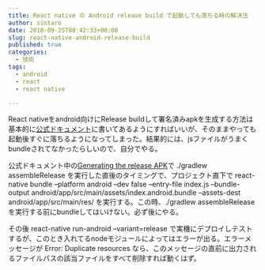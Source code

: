 ```yaml
---
title: React native の Android release build で起動しても落ちる時の解決法
author: sintaro
date: 2018-09-25T08:42:33+00:00
slug: react-native-android-release-build
published: true
categories:
  - 技術
tags:
  - android
  - react
  - react native

---
```

React nativeをandroid向けにRelease buildして署名済みapkを生成する方法は基本的に[公式ドキュメント][1]に書いてあるようにすればいいが、そのままやっても起動後すぐに落ちるようになってしまった。結果的には、jsファイルがうまくbundleされてなかったらしいので、自分でやる。

公式ドキュメント中の[Generating the release APK][2]で ./gradlew assembleRelease を実行した直後のタイミングで、プロジェクト直下で react-native bundle &#8211;platform android &#8211;dev false &#8211;entry-file index.js &#8211;bundle-output android/app/src/main/assets/index.android.bundle &#8211;assets-dest android/app/src/main/res/ を実行する。この時、./gradlew assembleReleaseを実行する前にbundleしてはいけない。必ず後にやる。

その後 react-native run-android &#8211;variant=release で実機にデプロイしテストするが、このとき入れてるnodeモジュールによってはエラーが出る。エラーメッセージが Error: Duplicate resources なら、このメッセージの直前に出力されるファイルパスの該当ファイルをすべて削除すれば動くはず。

 [1]: https://facebook.github.io/react-native/docs/signed-apk-android
 [2]: https://facebook.github.io/react-native/docs/signed-apk-android#generating-the-release-apk